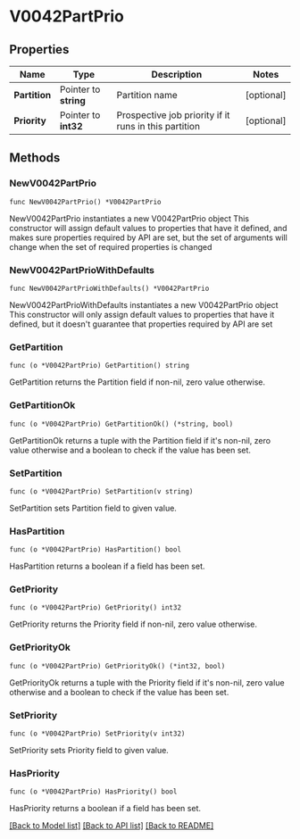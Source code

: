 # V0042PartPrio

## Properties

Name | Type | Description | Notes
------------ | ------------- | ------------- | -------------
**Partition** | Pointer to **string** | Partition name | [optional] 
**Priority** | Pointer to **int32** | Prospective job priority if it runs in this partition | [optional] 

## Methods

### NewV0042PartPrio

`func NewV0042PartPrio() *V0042PartPrio`

NewV0042PartPrio instantiates a new V0042PartPrio object
This constructor will assign default values to properties that have it defined,
and makes sure properties required by API are set, but the set of arguments
will change when the set of required properties is changed

### NewV0042PartPrioWithDefaults

`func NewV0042PartPrioWithDefaults() *V0042PartPrio`

NewV0042PartPrioWithDefaults instantiates a new V0042PartPrio object
This constructor will only assign default values to properties that have it defined,
but it doesn't guarantee that properties required by API are set

### GetPartition

`func (o *V0042PartPrio) GetPartition() string`

GetPartition returns the Partition field if non-nil, zero value otherwise.

### GetPartitionOk

`func (o *V0042PartPrio) GetPartitionOk() (*string, bool)`

GetPartitionOk returns a tuple with the Partition field if it's non-nil, zero value otherwise
and a boolean to check if the value has been set.

### SetPartition

`func (o *V0042PartPrio) SetPartition(v string)`

SetPartition sets Partition field to given value.

### HasPartition

`func (o *V0042PartPrio) HasPartition() bool`

HasPartition returns a boolean if a field has been set.

### GetPriority

`func (o *V0042PartPrio) GetPriority() int32`

GetPriority returns the Priority field if non-nil, zero value otherwise.

### GetPriorityOk

`func (o *V0042PartPrio) GetPriorityOk() (*int32, bool)`

GetPriorityOk returns a tuple with the Priority field if it's non-nil, zero value otherwise
and a boolean to check if the value has been set.

### SetPriority

`func (o *V0042PartPrio) SetPriority(v int32)`

SetPriority sets Priority field to given value.

### HasPriority

`func (o *V0042PartPrio) HasPriority() bool`

HasPriority returns a boolean if a field has been set.


[[Back to Model list]](../README.md#documentation-for-models) [[Back to API list]](../README.md#documentation-for-api-endpoints) [[Back to README]](../README.md)


